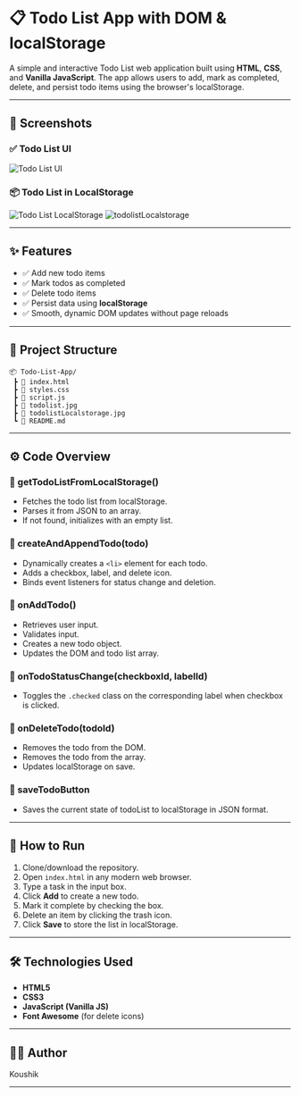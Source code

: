 
# 📋 Todo List App with DOM & localStorage

A simple and interactive Todo List web application built using **HTML**, **CSS**, and **Vanilla JavaScript**. The app allows users to add, mark as completed, delete, and persist todo items using the browser's localStorage.

---

## 📸 Screenshots

### ✅ Todo List UI  
![Todo List UI](todolist.jpg)

### 📦 Todo List in LocalStorage  
![Todo List LocalStorage](todolistLocalstorage.jpg)
![todolistLocalstorage](https://github.com/user-attachments/assets/5acf6a86-92c9-4849-9af3-5c87c954a0d8)

---

## ✨ Features

- ✅ Add new todo items
- ✅ Mark todos as completed
- ✅ Delete todo items
- ✅ Persist data using **localStorage**
- ✅ Smooth, dynamic DOM updates without page reloads

---

## 📁 Project Structure

```plaintext
📦 Todo-List-App/
 ┣ 📄 index.html
 ┣ 📄 styles.css
 ┣ 📄 script.js
 ┣ 📄 todolist.jpg
 ┣ 📄 todolistLocalstorage.jpg
 ┗ 📄 README.md
```

---

## ⚙️ Code Overview

### 📌 getTodoListFromLocalStorage()
- Fetches the todo list from localStorage.
- Parses it from JSON to an array.
- If not found, initializes with an empty list.

### 📌 createAndAppendTodo(todo)
- Dynamically creates a `<li>` element for each todo.
- Adds a checkbox, label, and delete icon.
- Binds event listeners for status change and deletion.

### 📌 onAddTodo()
- Retrieves user input.
- Validates input.
- Creates a new todo object.
- Updates the DOM and todo list array.

### 📌 onTodoStatusChange(checkboxId, labelId)
- Toggles the `.checked` class on the corresponding label when checkbox is clicked.

### 📌 onDeleteTodo(todoId)
- Removes the todo from the DOM.
- Removes the todo from the array.
- Updates localStorage on save.

### 📌 saveTodoButton
- Saves the current state of todoList to localStorage in JSON format.

---

## 🚀 How to Run

1. Clone/download the repository.
2. Open `index.html` in any modern web browser.
3. Type a task in the input box.
4. Click **Add** to create a new todo.
5. Mark it complete by checking the box.
6. Delete an item by clicking the trash icon.
7. Click **Save** to store the list in localStorage.

---

## 🛠️ Technologies Used

- **HTML5**
- **CSS3**
- **JavaScript (Vanilla JS)**
- **Font Awesome** (for delete icons)

---

## 👨‍💻 Author

Koushik

---
